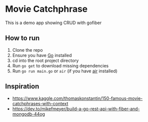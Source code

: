 # Movie Catchphrase

This is a demo app showing CRUD with gofiber

## How to run

1. Clone the repo
2. Ensure you have [Go](https://golang.org/) installed
3. cd into the root project directory
4. Run `go get` to download missing dependencies
5. Run `go run main.go` or `air` (if you have [air](https://github.com/cosmtrek/air) installed)

## Inspiration

- https://www.kaggle.com/thomaskonstantin/150-famous-movie-catchphrases-with-context
- https://dev.to/mikefmeyer/build-a-go-rest-api-with-fiber-and-mongodb-44og

